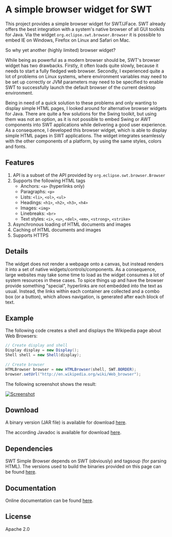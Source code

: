 A simple browser widget for SWT 
====

This project provides a simple browser widget for SWT/JFace. SWT already offers the best integration with a system's native
browser of all GUI toolkits for Java. Via the widget `org.eclipse.swt.browser.Browser` it is possible to embed 
IE on Windows, Firefox on Linux and Safari on Mac.

So why yet another (highly limited) browser widget?

While being as powerful as a modern browser should be, SWT's browser widget has two drawbacks. Firstly, it often loads quite
slowly, because it needs to start a fully fledged web browser. Secondly, I experienced quite a lot of problems on Linux
systems, where environment variables may need to be set up correctly or JVM parameters may need to be specified to enable SWT
to successfully launch the default browser of the current desktop environment.

Being in need of a quick solution to these problems and only wanting to display simple HTML pages, I looked around for alternative
browser widgets for Java. There are quite a few solutions for the Swing toolkit, but using them was not an option, as it is not 
possible to embed Swing or AWT components into SWT applications while delivering a good user experience. As a consequence, I 
developed this browser widget, which is able to display simple HTML pages in SWT applications. The widget integrates seamlessly
with the other components of a platform, by using the same styles, colors and fonts.


Features
------

1. API is a subset of the API provided by `org.eclipse.swt.browser.Browser`
2. Supports the following HTML tags
	- Anchors: `<a>` (hyperlinks only)
	- Paragraphs: `<p>`
	- Lists: `<li>`, `<ol>`, `<ul>` 
	- Headings: `<h1>`, `<h2>`, `<h3>`, `<h4>`
	- Images: `<img>`
	- Linebreaks: `<br>`
	- Text styles: `<i>`, `<u>`, `<del>`, `<em>`, `<strong>`, `<strike>`
3. Asynchronous loading of HTML documents and images
4. Caching of HTML documents and images
5. Supports HTTPS

Details
------

The widget does not render a webpage onto a canvas, but instead renders it into a set of native widgets/controls/components. As a
consequence, large websites may take some time to load as the widget consumes a lot of system resources in these cases.
To spice things up and have the browser provide something "special", hyperlinks are not embedded into the text as usual. Instead,
the links within each container are collected and a combo box (or a button), which allows navigation, is generated after each 
block of text.

Example
------	

The following code creates a shell and displays the Wikipedia page about Web Browsers:

```Java
// Create display and shell
Display display = new Display();
Shell shell = new Shell(display);
        
// Create browser
HTMLBrowser browser = new HTMLBrowser(shell, SWT.BORDER);
browser.setUrl("http://en.wikipedia.org/wiki/Web_browser");
```

The following screenshot shows the result:

[![Screenshot](https://raw.github.com/prasser/swtbrowser/master/media/screenshot.png)](https://raw.github.com/prasser/swtbrowser/master/media/screenshot.png)

Download
------
A binary version (JAR file) is available for download [here](https://rawgithub.com/prasser/swtbrowser/master/jars/swtsimplebrowser-0.0.1.jar).

The according Javadoc is available for download [here](https://rawgithub.com/prasser/swtbrowser/master/jars/swtsimplebrowser-0.0.1-doc.jar). 

Dependencies
------

SWT Simple Browser depends on SWT (obviously) and tagsoup (for parsing HTML). The versions used to build the binaries provided on
this page can be found [here](https://github.com/prasser/swtbrowser/tree/master/lib).

Documentation
------
Online documentation can be found [here](https://rawgithub.com/prasser/swtbrowser/master/doc/index.html).

License
------
Apache 2.0
